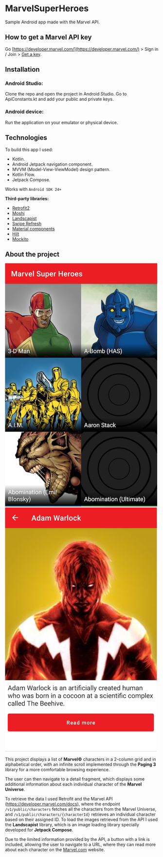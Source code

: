 # MarvelSuperHeroes
Sample Android app made with the Marvel API.

## How to get a Marvel API key

Go [https://developer.marvel.com/](https://developer.marvel.com/) > Sign in / Join > [Get a key](https://developer.marvel.com/account). 

## Installation

### Android Studio:

Clone the repo and open the project in Android Studio. Go to ApiConstants.kt and add your public and private keys.

### Android device:

Run the application on your emulator or physical device.

## Technologies

To build this app I used:

* Kotlin.
* Android Jetpack navigation component.
* MVVM (Model-View-ViewModel) design pattern.
* Kotlin Flow.
* Jetpack Compose.

Works with ```Android SDK 24+```

__Third-party libraries:__

* [Retrofit2](https://github.com/square/retrofit)
* [Moshi](https://github.com/square/moshi)
* [Landscapist](https://github.com/skydoves/landscapist)
* [Swipe Refresh](https://github.com/google/accompanist)
* [Material components](https://github.com/material-components/material-components-android)
* [Hilt](https://dagger.dev/hilt/)
* [Mockito](https://github.com/mockito/mockito)

## About the project

![Character list screen](https://github.com/stacyjacks/MarvelSuperHeroes/blob/develop/screenshot1.png) ![Character list screen](https://github.com/stacyjacks/MarvelSuperHeroes/blob/develop/screenshot2.png)

This project displays a list of __Marvel©__ characters in a 2-column grid and in alphabetical order, with an infinite scroll implemented through the __Paging 3__ library for a more comfortable browsing experience.

The user can then navigate to a detail fragment, which displays some additional information about each individual character of the __Marvel Universe__.

To retrieve the data I used Retrofit and the Marvel API (https://developer.marvel.com/docs), where the endpoint ```/v1/public/characters``` fetches all the characters from the Marvel Universe, and  ```/v1/public/characters/{characterId}``` retrieves an individual character based on their assigned ID.
To load the images retrieved from the API I used the __Landscapist__ library, which is an image loading library specially developed for __Jetpack Compose__.

Due to the limited information provided by the API, a button with a link is included, allowing the user to navigate to a URL, where they can read more about each character on the [Marvel.com](https://www.marvel.com/) website.

